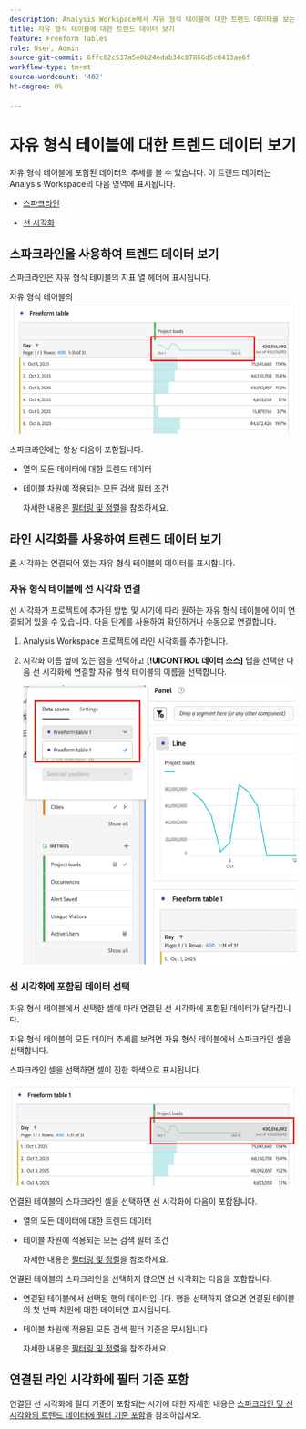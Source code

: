```yaml
---
description: Analysis Workspace에서 자유 형식 테이블에 대한 트렌드 데이터를 보는 방법에 대해 알아봅니다.
title: 자유 형식 테이블에 대한 트렌드 데이터 보기
feature: Freeform Tables
role: User, Admin
source-git-commit: 6ffc02c537a5e0b24edab34c87866d5c8413ae6f
workflow-type: tm+mt
source-wordcount: '402'
ht-degree: 0%

---
```


# 자유 형식 테이블에 대한 트렌드 데이터 보기

자유 형식 테이블에 포함된 데이터의 추세를 볼 수 있습니다. 이 트렌드 데이터는 Analysis Workspace의 다음 영역에 표시됩니다.

* [스파크라인](#use-sparklines-to-view-trended-data)

* [선 시각화](#use-line-visualizations-to-view-trended-data)

## 스파크라인을 사용하여 트렌드 데이터 보기

스파크라인은 자유 형식 테이블의 지표 열 헤더에 표시됩니다.

자유 형식 테이블의 ![스파크라인](assets/table-sparkline.png)

스파크라인에는 항상 다음이 포함됩니다.

* 열의 모든 데이터에 대한 트렌드 데이터

* 테이블 차원에 적용되는 모든 검색 필터 조건

  자세한 내용은 [필터링 및 정렬](/help/analysis-workspace/visualizations/freeform-table/filter-and-sort.md)을 참조하세요.

## 라인 시각화를 사용하여 트렌드 데이터 보기

[줄](/help/analysis-workspace/visualizations/line.md) 시각화는 연결되어 있는 자유 형식 테이블의 데이터를 표시합니다.

### 자유 형식 테이블에 선 시각화 연결

선 시각화가 프로젝트에 추가된 방법 및 시기에 따라 원하는 자유 형식 테이블에 이미 연결되어 있을 수 있습니다. 다음 단계를 사용하여 확인하거나 수동으로 연결합니다.

1. Analysis Workspace 프로젝트에 라인 시각화를 추가합니다.

1. 시각화 이름 옆에 있는 점을 선택하고 **[!UICONTROL 데이터 소스]** 탭을 선택한 다음 선 시각화에 연결할 자유 형식 테이블의 이름을 선택합니다.

   ![자유 형식 테이블에 연결된 선 시각화](assets/table-line-viz.png)

### 선 시각화에 포함된 데이터 선택

자유 형식 테이블에서 선택한 셀에 따라 연결된 선 시각화에 포함된 데이터가 달라집니다.

자유 형식 테이블의 모든 데이터 추세를 보려면 자유 형식 테이블에서 스파크라인 셀을 선택합니다.

스파크라인 셀을 선택하면 셀이 진한 회색으로 표시됩니다.

![스파크라인 선택됨](assets/table-sparkline-selected.png)

연결된 테이블의 스파크라인 셀을 선택하면 선 시각화에 다음이 포함됩니다.

* 열의 모든 데이터에 대한 트렌드 데이터

* 테이블 차원에 적용되는 모든 검색 필터 조건

  자세한 내용은 [필터링 및 정렬](/help/analysis-workspace/visualizations/freeform-table/filter-and-sort.md)을 참조하세요.

연결된 테이블의 스파크라인을 선택하지 않으면 선 시각화는 다음을 포함합니다.

* 연결된 테이블에서 선택된 행의 데이터입니다. 행을 선택하지 않으면 연결된 테이블의 첫 번째 차원에 대한 데이터만 표시됩니다.

* 테이블 차원에 적용된 모든 검색 필터 기준은 무시됩니다

  자세한 내용은 [필터링 및 정렬](/help/analysis-workspace/visualizations/freeform-table/filter-and-sort.md)을 참조하세요.


## 연결된 라인 시각화에 필터 기준 포함

연결된 선 시각화에 필터 기준이 포함되는 시기에 대한 자세한 내용은 [스파크라인 및 선 시각화의 트렌드 데이터에 필터 기준 포함](/help/analysis-workspace/visualizations/freeform-table/filter-and-sort.md#include-filter-criteria-in-trended-data-in-sparklines-and-line-visualizations)을 참조하십시오.

